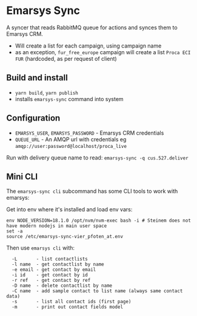 # Emarsys Sync

A syncer that reads RabbitMQ queue for actions and synces them to Emarsys CRM.

- Will create a list for each campaign, using campaign name
- as an exception, `fur_free_europe` campaign will create a list `Proca ECI FUR` (hardcoded, as per request of client)


## Build and install

- `yarn build`, `yarn publish`
- installs `emarsys-sync` command into system


## Configuration

- `EMARSYS_USER`, `EMARSYS_PASSWORD` - Emarsys CRM credentials
- `QUEUE_URL` - An AMQP url with credentials eg `amqp://user:password@localhost/proca_live`

Run with delivery queue name to read: `emarsys-sync -q cus.527.deliver`



## Mini CLI

The `emarsys-sync cli` subcommand has some CLI tools to work with emarsys:

Get into env where it's installed and load env vars:

```
env NODE_VERSION=18.1.0 /opt/nvm/nvm-exec bash -i # Steinem does not have modern nodejs in main user space
set -a
source /etc/emarsys-sync-vier_pfoten_at.env
```
            
Then use `emarsys cli` with:
            
```
  -L       - list contactlists
  -l name  - get contactlist by name
  -e email - get contact by email
  -i id    - get contact by id
  -r ref   - get contact by ref
  -D name  - delete contactlist by name
  -C name  - add sample contact to list name (always same contact data)
  -s       - list all contact ids (first page)
  -m       - print out contact fields model
```
